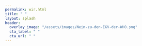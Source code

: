 ```yaml
---
permalink: wir.html
title: " "
layout: splash
header:
  overlay_image: "/assets/images/Nein-zu-den-IGV-der-WHO.png"
  cta_label: " "
  cta_url: " "
---
```

